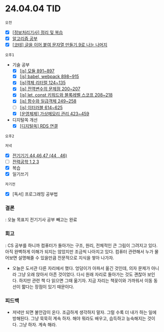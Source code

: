 # 24.04.04 TID

`오전`

- [x] [[정보처리기사] 정리 및 복습](https://www.notion.so/48c6482a1ae84946ab32a215c3a8a093?pvs=21)
- [x] [알고리즘 공부](https://www.notion.so/5dbc8c02537a4f78a011e631304dc473?pvs=21)
- [x] [[코테] 글을 이어 붙여 문자열 만들기,9로 나눈 나머지](https://www.notion.so/9-5aa8f34a5b0f4013ae97f84511b00e41?pvs=21)

`오후1`

- 기술 공부
  - [x] [[js] 모듈 891~897](https://www.notion.so/js-891-897-a8f7c6413b924cc98a09a55a1d0c2d3c?pvs=21)
  - [x] [[js] babel, webpack 898~915](https://www.notion.so/js-babel-webpack-898-915-73920d26504f451ca81f5919b9be15d1?pvs=21)
  - [x] [[js]객체 리터럴 124~135](https://www.notion.so/js-124-135-5b65d2c7a53345d0a58b25509f214d0d?pvs=21)
  - [x] [[js] 전역변수의 문제점 200~207](https://www.notion.so/js-200-207-3502a4d3cf0d42088686bbc2528e3706?pvs=21)
  - [x] [[js] let, const 키워드와 블록레벨 스코프 208~218](https://www.notion.so/js-let-const-208-218-ab4b8629f93b4abaaeff95af1fbefd1f?pvs=21)
  - [x] [[js] 함수와 일급객체 249~258](https://www.notion.so/js-249-258-3ecd5ba438754c5da106a96c06f9eae2?pvs=21)
  - [ ] [[js] 이터러블 614~625](https://www.notion.so/js-614-625-27eb0dd48b464741be7676573383bb56?pvs=21)
  - [x] [[운영체제] 가상메모리 관리 423~459](https://www.notion.so/423-459-1ef2b7df41ca43058242ccd590fbbd4c?pvs=21)
- 디지털쏙 개선
  - [x] [[디지털쏙] RDS 연결 ](https://www.notion.so/RDS-709def2a4c924fcea87e7941b48df8f3?pvs=21)

`오후2`

`저녁`

- [x] [전기기기 44,46,47 (44 , 46)](https://www.notion.so/44-46-47-44-46-7775e10b8f074ee899888c8574cf42a9?pvs=21)
- [ ] [전력공학 1,2,3](https://www.notion.so/1-2-3-4a0fd54f99034d0680b3a0b90263a299?pvs=21)
- [x] 복습
- [x] 일기쓰기

`자기전`

- [x] [독서] 프로그래밍 공부법

### 결론

: 오늘 목표지 전기기사 공부 빼고는 완료

### 회고

: CS 공부를 하니까 컴퓨터가 돌아가는 구조, 원리, 전체적인 큰 그림이 그려지고 있다. 아직 완벽하게 이해가 되지는 않았지만 조금씩 나아지고 있다. 컴퓨터 관련해서 누가 물어보면 설명해줄 수 있을만큼 전문적으로 지식을 쌓아 나가자.

- 오늘은 도서관 다른 자리에서 했다. 엉덩이가 아파서 옮긴 것인데, 의자 문제가 아니라 그냥 오래 앉아서 아픈 것이었다. 다시 원래 자리로 돌아가는 것도 괜찮아 보인다. 하지만 관련 책 다 읽으면 그때 옮기자. 지금 자리는 책꽂이와 가까워서 이동 동선이 짧다는 장점이 있기 때문이다.

### 피드백

- 저녁만 되면 불안감이 온다. 조급하게 생각하지 말자. 그럴 수록 더 내가 하는 일에 방해된다. 그냥 묵묵히 계속 하자. 해야 뭐라도 배우고, 습득하고 능숙해지는 것이다. 그냥 하자. 계속 해라.

